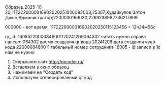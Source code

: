 Образец
2025-10-20;1172220000016902020251020093003;25307;Худайкулов Элтон Джон;Администратор;2200000169020;2269238982736217899

000000 - вот время, 
1172220000016902020250115123456 = 12ч34м56с

qr_id:
16085220000848001120241209064302
читать нужно справа налево:
064302 время создания qr кода
20241209 дата создания куар кода
2200008480011 табельный номер сотрудника
16085 - id записи в 1с нам не нужно

1. Открываем сайт
http://qrcoder.ru/
2. Вставляем в окно образец
3. Нажимаем на "Создать код"
4. Используем сгенерированный qr код